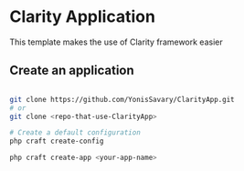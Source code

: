 # Clarity Application

This template makes the use of Clarity framework easier

## Create an application

```bash

git clone https://github.com/YonisSavary/ClarityApp.git
# or 
git clone <repo-that-use-ClarityApp>

# Create a default configuration
php craft create-config

php craft create-app <your-app-name>
```